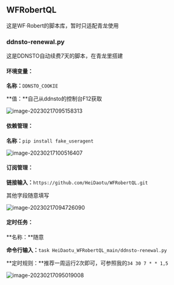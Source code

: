 ## WFRobertQL

这是WF·Robert的脚本库，暂时只适配青龙使用

### ddnsto-renewal.py

这是DDNSTO自动续费7天的脚本，在青龙里搭建

#### 环境变量：

**名称：**`DDNSTO_COOKIE`

**值：**自己从ddnsto的控制台F12获取

![image-20230217095158313](https://cdn.jsdelivr.net/gh/HeiDaotu/img-bucket/img/202302170953921.png)

#### 依赖管理：

**名称：**`pip install fake_useragent`

![image-20230217100516407](https://cdn.jsdelivr.net/gh/HeiDaotu/img-bucket/img/202302171005288.png)

#### 订阅管理：

**链接输入：**`https://github.com/HeiDaotu/WFRobertQL.git`

其他字段随意填写

![image-20230217094726090](https://cdn.jsdelivr.net/gh/HeiDaotu/img-bucket/img/202302170953031.png)

#### 定时任务：

**名称：**随意

**命令行输入：**`task HeiDaotu_WFRobertQL_main/ddnsto-renewal.py`

**定时规则：**推荐一周运行2次即可，可参照我的`34 30 7 * * 1,5 `

![image-20230217095019008](https://cdn.jsdelivr.net/gh/HeiDaotu/img-bucket/img/202302170953427.png)